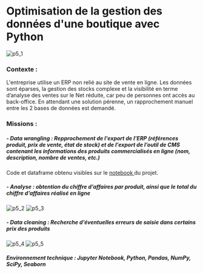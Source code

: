 # Optimisation de la gestion des données d'une boutique avec Python

![p5_1](https://user-images.githubusercontent.com/87067133/217518705-671a3790-aa3c-4980-85cf-1888e6166bef.png)

### Contexte : 
 
L'entreprise utilise un ERP non relié au site de vente en ligne. Les données sont éparses, la gestion des stocks complexe et la visibilité en terme d’analyse des ventes sur le Net réduite, car peu de personnes ont accès au back-office. En attendant une solution pérenne, un rapprochement manuel entre les 2 bases de données est demandé.

### Missions :

##### - Data wrangling : Repprochement de l'export de l’ERP (références produit, prix de vente, état de stock) et de l'export de l’outil de CMS contenant les informations des produits commercialisés en ligne (nom, description, nombre de ventes, etc.)

Code et dataframe obtenu visibles sur le [notebook ](blob/main/ophauz_optimisation_gestion_donnees_boutique_python_notebook.ipynb) du projet.

##### - Analyse : obtention du chiffre d’affaires par produit, ainsi que le total du chiffre d’affaires réalisé en ligne

![p5_2](https://user-images.githubusercontent.com/87067133/217580610-997adf35-7cc5-471e-9b7e-d12108e32831.png)
![p5_3](https://user-images.githubusercontent.com/87067133/217580630-3917fa9f-846a-41f5-a700-1b959e9451c7.png)


##### - Data cleaning : Recherche d'éventuelles erreurs de saisie dans certains prix des produits

![p5_4](https://user-images.githubusercontent.com/87067133/217580682-37b59366-b91b-4ad9-bbfc-cdf7f5f55fb9.png)
![p5_5](https://user-images.githubusercontent.com/87067133/217580690-15c722b8-a71f-4ffa-acee-a56b6f6d8dc6.png)


##### Environnement technique : Jupyter Notebook, Python, Pandas, NumPy, SciPy, Seaborn
